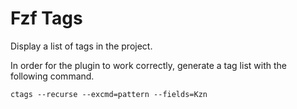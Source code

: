 # Fzf Tags #

Display a list of tags in the project.

In order for the plugin to work correctly, generate a tag list with the following command.

    ctags --recurse --excmd=pattern --fields=Kzn

